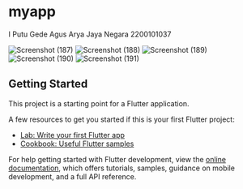 # myapp

I Putu Gede Agus Arya Jaya Negara
2200101037

![Screenshot (187)](https://github.com/user-attachments/assets/3c36fe0c-297b-4cdf-862c-21706329dc2e)
![Screenshot (188)](https://github.com/user-attachments/assets/ca08afcc-8d2e-43e0-bbd4-7c25fa562c40)
![Screenshot (189)](https://github.com/user-attachments/assets/8bb9c742-7cb4-4fee-b516-ee3b9e60d1fc)
![Screenshot (190)](https://github.com/user-attachments/assets/188a588c-a901-4177-b1cf-1771ff60c119)
![Screenshot (191)](https://github.com/user-attachments/assets/5fd694f6-165a-48d5-bd79-93c7fbf3b2d4)

## Getting Started

This project is a starting point for a Flutter application.

A few resources to get you started if this is your first Flutter project:

- [Lab: Write your first Flutter app](https://docs.flutter.dev/get-started/codelab)
- [Cookbook: Useful Flutter samples](https://docs.flutter.dev/cookbook)

For help getting started with Flutter development, view the
[online documentation](https://docs.flutter.dev/), which offers tutorials,
samples, guidance on mobile development, and a full API reference.
